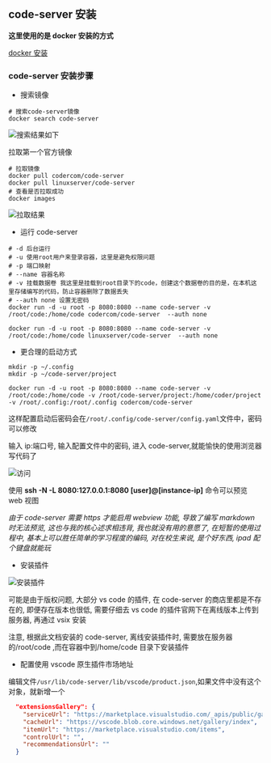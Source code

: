 ## code-server 安装

**这里使用的是 docker 安装的方式**

[docker 安装](https://www.runoob.com/docker/centos-docker-install.html)

### code-server 安装步骤

- 搜索镜像

```shell
# 搜索code-server镜像
docker search code-server
```

![搜索结果如下](https://study-note-huang.oss-cn-beijing.aliyuncs.com/img/2021-08-07-13-13-04.png)

拉取第一个官方镜像

```shell
# 拉取镜像
docker pull codercom/code-server
docker pull linuxserver/code-server
# 查看是否拉取成功
docker images
```

![拉取结果](https://study-note-huang.oss-cn-beijing.aliyuncs.com/img/2021-08-07-13-19-59.png)

- 运行 code-server

```shell
# -d 后台运行
# -u 使用root用户来登录容器，这里是避免权限问题
# -p 端口映射
# --name 容器名称
# -v 挂载数据卷 我这里是挂载到root目录下的code，创建这个数据卷的目的是，在本机这里存储编写的代码，防止容器删除了数据丢失
# --auth none 设置无密码
docker run -d -u root -p 8080:8080 --name code-server -v /root/code:/home/code codercom/code-server  --auth none

docker run -d -u root -p 8080:8080 --name code-server -v /root/code:/home/code linuxserver/code-server  --auth none
```

- 更合理的启动方式

```shell
mkdir -p ~/.config
mkdir -p ~/code-server/project

docker run -d -u root -p 8080:8080 --name code-server -v /root/code:/home/code -v /root/code-server/project:/home/coder/project -v /root/.config:/root/.config codercom/code-server
```

这样配置启动后密码会在`/root/.config/code-server/config.yaml`文件中，密码可以修改

输入 ip:端口号, 输入配置文件中的密码, 进入 code-server,就能愉快的使用浏览器写代码了

![访问](https://study-note-huang.oss-cn-beijing.aliyuncs.com/img/2021-08-07-13-27-45.png)

使用 **ssh -N -L 8080:127.0.0.1:8080 [user]@[instance-ip]** 命令可以预览 web 视图

_由于 code-server 需要 https 才能启用 webview 功能, 导致了编写 markdown 时无法预览, 这也与我的核心述求相违背, 我也就没有用的意愿了, 在短暂的使用过程中, 基本上可以胜任简单的学习程度的编码, 对在校生来说, 是个好东西, ipad 配个键盘就能玩_

- 安装插件

![安装插件](https://study-note-huang.oss-cn-beijing.aliyuncs.com/img/2021-08-07-13-33-00.png)

可能是由于版权问题, 大部分 vs code 的插件, 在 code-server 的商店里都是不存在的, 即便存在版本也很低, 需要仔细去 vs code 的插件官网下在离线版本上传到服务器, 再通过 vsix 安装

注意, 根据此文档安装的 code-server, 离线安装插件时, 需要放在服务器的/root/code ,而在容器中到/home/code 目录下安装插件

- 配置使用 vscode 原生插件市场地址

编辑文件`/usr/lib/code-server/lib/vscode/product.json`,如果文件中没有这个对象，就新增一个

```json
  "extensionsGallery": {
    "serviceUrl": "https://marketplace.visualstudio.com/_apis/public/gallery",
    "cacheUrl": "https://vscode.blob.core.windows.net/gallery/index",
    "itemUrl": "https://marketplace.visualstudio.com/items",
    "controlUrl": "",
    "recommendationsUrl": ""
  }
```
